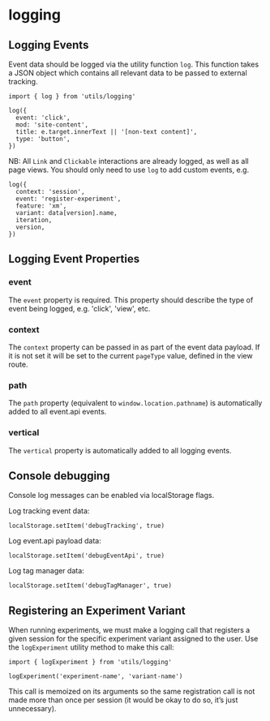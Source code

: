 # logging

## Logging Events

Event data should be logged via the utility function `log`. This function takes a JSON object which contains all relevant data to be passed to external tracking.

```text
import { log } from 'utils/logging'

log({
  event: 'click',
  mod: 'site-content',
  title: e.target.innerText || '[non-text content]',
  type: 'button',
})
```

NB: All `Link` and `Clickable` interactions are already logged, as well as all page views. You should only need to use `log` to add custom events, e.g.

```text
log({
  context: 'session',
  event: 'register-experiment',
  feature: 'xm',
  variant: data[version].name,
  iteration,
  version,
})
```

## Logging Event Properties

### event

The `event` property is required. This property should describe the type of event being logged, e.g. 'click', 'view', etc.

### context

The `context` property can be passed in as part of the event data payload. If it is not set it will be set to the current `pageType` value, defined in the view route.

### path

The `path` property \(equivalent to `window.location.pathname`\) is automatically added to all event.api events.

### vertical

The `vertical` property is automatically added to all logging events.

## Console debugging

Console log messages can be enabled via localStorage flags.

Log tracking event data:

```text
localStorage.setItem('debugTracking', true)
```

Log event.api payload data:

```text
localStorage.setItem('debugEventApi', true)
```

Log tag manager data:

```text
localStorage.setItem('debugTagManager', true)
```

## Registering an Experiment Variant

When running experiments, we must make a logging call that registers a given session for the specific experiment variant assigned to the user. Use the `logExperiment` utility method to make this call:

```text
import { logExperiment } from 'utils/logging'

logExperiment('experiment-name', 'variant-name')
```

This call is memoized on its arguments so the same registration call is not made more than once per session \(it would be okay to do so, it’s just unnecessary\).

